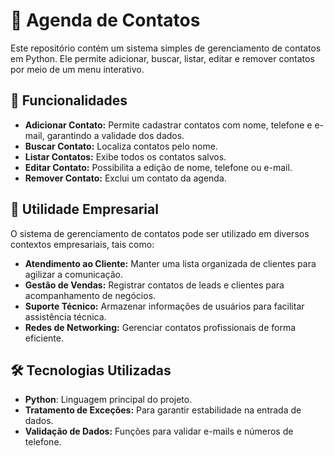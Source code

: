 # 📒 Agenda de Contatos

Este repositório contém um sistema simples de gerenciamento de contatos em Python. Ele permite adicionar, buscar, listar, editar e remover contatos por meio de um menu interativo.

## 🚀 Funcionalidades

- **Adicionar Contato:** Permite cadastrar contatos com nome, telefone e e-mail, garantindo a validade dos dados.
- **Buscar Contato:** Localiza contatos pelo nome.
- **Listar Contatos:** Exibe todos os contatos salvos.
- **Editar Contato:** Possibilita a edição de nome, telefone ou e-mail.
- **Remover Contato:** Exclui um contato da agenda.

## 🏢 Utilidade Empresarial

O sistema de gerenciamento de contatos pode ser utilizado em diversos contextos empresariais, tais como:

- **Atendimento ao Cliente:** Manter uma lista organizada de clientes para agilizar a comunicação.
- **Gestão de Vendas:** Registrar contatos de leads e clientes para acompanhamento de negócios.
- **Suporte Técnico:** Armazenar informações de usuários para facilitar assistência técnica.
- **Redes de Networking:** Gerenciar contatos profissionais de forma eficiente.

## 🛠 Tecnologias Utilizadas

- **Python**: Linguagem principal do projeto.
- **Tratamento de Exceções:** Para garantir estabilidade na entrada de dados.
- **Validação de Dados:** Funções para validar e-mails e números de telefone.


